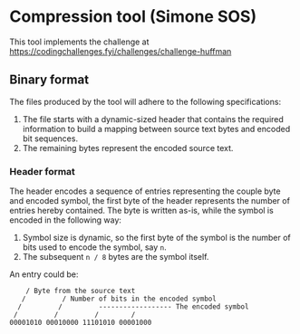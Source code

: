 # Compression tool (Simone SOS)

This tool implements the challenge at https://codingchallenges.fyi/challenges/challenge-huffman

## Binary format

The files produced by the tool will adhere to the following specifications:

1. The file starts with a dynamic-sized header that contains the required information to build a mapping between source text bytes and encoded bit sequences.
1. The remaining bytes represent the encoded source text.

### Header format

The header encodes a sequence of entries representing the couple byte and encoded symbol, the first byte of the header represents the number of entries hereby contained. The byte is written as-is, while the symbol is encoded in the following way:

1. Symbol size is dynamic, so the first byte of the symbol is the number of bits used to encode the symbol, say `n`.
1. The subsequent `n / 8` bytes are the symbol itself.

An entry could be:
```
    / Byte from the source text
   /         / Number of bits in the encoded symbol
  /         /         ------------------ The encoded symbol
 /         /         /        /
00001010 00010000 11101010 00001000 
```